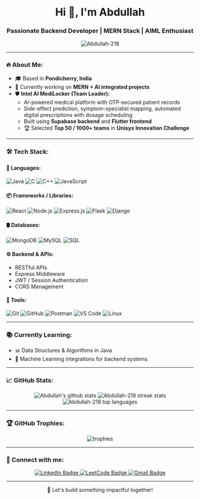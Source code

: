 <h1 align="center">Hi 👋, I'm Abdullah</h1>
<h3 align="center">Passionate Backend Developer | MERN Stack | AIML Enthusiast</h3>

<p align="center">
  <img src="https://komarev.com/ghpvc/?username=Abdullah-218&label=Profile%20views&color=0e75b6&style=flat" alt="Abdullah-218" />
</p>

---

### 🔥 About Me:
- 🎓 Based in **Pondicherry, India**
- 🚀 Currently working on **MERN + AI integrated projects**
- 🛡️ **Intel AI MediLocker (Team Leader):**
   - AI-powered medical platform with OTP-secured patient records
   - Side-effect prediction, symptom-specialist mapping, automated digital prescriptions with dosage scheduling
   - Built using **Supabase backend** and **Flutter frontend**
   - 🏆 Selected **Top 50 / 1000+ teams** in **Unisys Innovation Challenge**

---

### 🛠️ Tech Stack:
#### 🚀 Languages:
![Java](https://img.shields.io/badge/Java-ED8B00?style=flat&logo=java&logoColor=white)
![C](https://img.shields.io/badge/C-00599C?style=flat&logo=c&logoColor=white)
![C++](https://img.shields.io/badge/C++-00599C?style=flat&logo=c%2B%2B&logoColor=white)
![JavaScript](https://img.shields.io/badge/JavaScript-F7DF1E?style=flat&logo=javascript&logoColor=black)

#### 📦 Frameworks / Libraries:
![React](https://img.shields.io/badge/React-20232A?style=flat&logo=react&logoColor=61DAFB)
![Node.js](https://img.shields.io/badge/Node.js-339933?style=flat&logo=node.js&logoColor=white)
![Express.js](https://img.shields.io/badge/Express.js-000000?style=flat&logo=express&logoColor=white)
![Flask](https://img.shields.io/badge/Flask-000000?style=flat&logo=flask&logoColor=white)
![Django](https://img.shields.io/badge/Django-092E20?style=flat&logo=django&logoColor=white)

#### 🛢️ Databases:
![MongoDB](https://img.shields.io/badge/MongoDB-4EA94B?style=flat&logo=mongodb&logoColor=white)
![MySQL](https://img.shields.io/badge/MySQL-4479A1?style=flat&logo=mysql&logoColor=white)
![SQL](https://img.shields.io/badge/SQL-4479A1?style=flat&logo=mysql&logoColor=white)

#### ⚙️ Backend & APIs:
- RESTful APIs
- Express Middleware
- JWT / Session Authentication
- CORS Management

#### 🔧 Tools:
![Git](https://img.shields.io/badge/Git-F05032?style=flat&logo=git&logoColor=white)
![GitHub](https://img.shields.io/badge/GitHub-181717?style=flat&logo=github&logoColor=white)
![Postman](https://img.shields.io/badge/Postman-FF6C37?style=flat&logo=postman&logoColor=white)
![VS Code](https://img.shields.io/badge/VS_Code-007ACC?style=flat&logo=visual-studio-code&logoColor=white)
![Linux](https://img.shields.io/badge/Linux-FCC624?style=flat&logo=linux&logoColor=black)

---

### 📚 Currently Learning:
- 📊 Data Structures & Algorithms in Java
- 🤖 Machine Learning integrations for backend systems

---

### 📈 GitHub Stats:
<p align="center">
  <img src="https://github-readme-stats.vercel.app/api?username=Abdullah-218&show_icons=true&theme=dark" alt="Abdullah's github stats"/>
  <img src="https://github-readme-streak-stats.herokuapp.com/?user=Abdullah-218&theme=dark" alt="Abdullah-218 streak stats"/>
  <img src="https://github-readme-stats.vercel.app/api/top-langs/?username=Abdullah-218&layout=compact&theme=dark" alt="Abdullah-218 top languages"/>
</p>

---

### 🏆 GitHub Trophies:
<p align="center">
  <img src="https://github-profile-trophy.vercel.app/?username=Abdullah-218&theme=darkhub&no-bg=true&no-frame=true" alt="trophies">
</p>

---

### 🔗 Connect with me:
<p align="center">
  <a href="http://www.linkedin.com/in/abdullahxdev" target="_blank">
    <img src="https://img.shields.io/badge/LinkedIn-0077B5?style=flat&logo=linkedin&logoColor=white" alt="LinkedIn Badge"/>
  </a>
  <a href="https://leetcode.com/u/abdullxh_08/" target="_blank">
    <img src="https://img.shields.io/badge/LeetCode-FFA116?style=flat&logo=leetcode&logoColor=black" alt="LeetCode Badge"/>
  </a>
  <a href="mailto:abdullahoffl2005@gmail.com">
    <img src="https://img.shields.io/badge/Gmail-D14836?style=flat&logo=gmail&logoColor=white" alt="Gmail Badge"/>
  </a>
</p>

---

<p align="center">🚀 Let's build something impactful together!</p>
